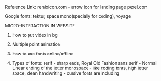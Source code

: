 <!-- 2024-01-13 (Saturday) Regular Class ------------------------ -->
Reference Link:
    remixicon.com   - arrow icon for landing page
    pexel.com


Google fonts:
    tektur, space mono(specially for coding), voyage

MICRO-INTERACTION IN WEBSITE
1. How to put video in bg

2. Multiple point animation

3. How to use fonts online/offline

4. Types of fonts: 
    serif - sharp ends, Royal Old Fashion
    sans serif - Normal Linear ending of the letter
    monospace - like coding fonts, high letter space, clean
    handwriting - cursive fonts are including
